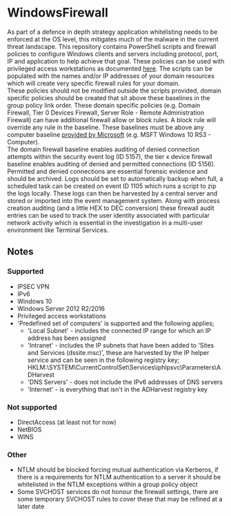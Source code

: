 # WindowsFirewall
As part of a defence in depth strategy application whitelisting needs to be enforced at the OS level, this mitigates much of the malware in the current threat landscape. This repository contains PowerShell scripts and firewall policies to configure Windows clients and servers including protocol, port, IP and application to help achieve that goal. These policies can be used with privileged access workstations as documented [here](https://docs.microsoft.com/en-gb/windows-server/identity/securing-privileged-access/privileged-access-workstations).
The scripts can be populated with the names and/or IP addresses of your domain resources which will create very specific firewall rules for your domain.  
These policies should not be modified outside the scripts provided, domain specific policies should be created that sit above these baselines in the group policy link order. These domain specific policies (e.g. Domain Firewall, Tier 0 Devices Firewall, Server Role - Remote Administration Firewall) can have additional firewall allow or block rules. A block rule will override any rule in the baseline.
These baselines must be above any computer baseline [provided by Microsoft](https://docs.microsoft.com/en-gb/windows/security/threat-protection/windows-security-baselines) (e.g. MSFT Windows 10 RS3 - Computer).  
The domain firewall baseline enables auditing of denied connection attempts within the security event log (ID 5157), the tier x device firewall baseline enables auditing of denied and permitted connections (ID 5156). Permitted and denied connections are essential forensic evidence and should be archived. Logs should be set to automatically backup when full, a scheduled task can be created on event ID 1105 which runs a script to zip the logs locally. These logs can then be harvested by a central server and stored or imported into the event management system. Along with process creation auditing (and a little HEX to DEC conversion) these firewall audit entries can be used to track the user identity associated with particular network activity which is essential in the investigation in a multi-user environment like Terminal Services.

## Notes
### Supported  
 - IPSEC VPN  
 - IPv6  
 - Windows 10  
 - Windows Server 2012 R2/2016  
 - Privileged access workstations  
 - 'Predefined set of computers' is supported and the following applies;  
   - 'Local Subnet' - includes the connected IP range for which an IP address has been assigned  
   - 'Intranet' - includes the IP subnets that have been added to 'Sites and Services (dssite.msc)', these are harvested by the IP helper service and can be seen in the following registry key;  
                  HKLM:\SYSTEM\CurrentControlSet\Services\iphlpsvc\Parameters\ADHarvest  
   - 'DNS Servers' - does not include the IPv6 addresses of DNS servers  
   - 'Internet' - is everything that isn't in the ADHarvest registry key  
### Not supported
 - DirectAccess (at least not for now)
 - NetBIOS  
 - WINS  
### Other
 - NTLM should be blocked forcing mutual authentication via Kerberos, if there is a requirements for NTLM authentication to a server it should be whitelisted in the NTLM exceptions within a group policy object  
 - Some SVCHOST services do not honour the firewall settings, there are some temporary SVCHOST rules to cover these that may be refined at a later date  
